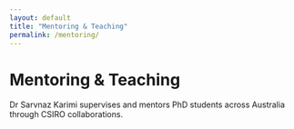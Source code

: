 ```yaml
---
layout: default
title: "Mentoring & Teaching"
permalink: /mentoring/
---
```


# Mentoring & Teaching

Dr Sarvnaz Karimi supervises and mentors PhD students across Australia through CSIRO collaborations.

